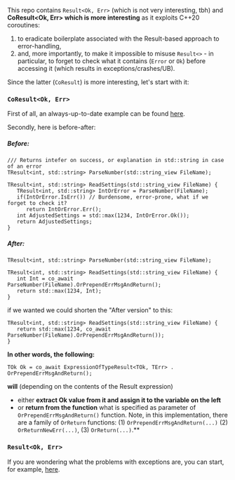 This repo contains `Result<Ok, Err>` (which is not very interesting, tbh) and **CoResult<Ok, Err> which
is more interesting** as it exploits C++20 coroutines:
1. to eradicate boilerplate associated with the Result-based approach to error-handling,
2. and, more importantly, to make it impossible to misuse `Result<>` - in particular, to forget to
   check what it contains (`Error` or `Ok`) before accessing it (which results in exceptions/crashes/UB).

Since the latter (`CoResult`) is more interesting, let's start with it:

### `CoResult<Ok, Err>`

First of all, an always-up-to-date example can be found
[here](https://github.com/DimanNe/result/blob/master/examples/main.cpp).

Secondly, here is before-after:
##### Before:
```
/// Returns intefer on success, or explanation in std::string in case of an error
TResult<int, std::string> ParseNumber(std::string_view FileName);

TResult<int, std::string> ReadSettings(std::string_view FileName) {
   TResult<int, std::string> IntOrError = ParseNumber(FileName);
   if(IntOrError.IsErr()) // Burdensome, error-prone, what if we forget to check it?
      return IntOrError.Err();
   int AdjustedSettings = std::max(1234, IntOrError.Ok());
   return AdjustedSettings;
}
```

##### After:
```
TResult<int, std::string> ParseNumber(std::string_view FileName);

TResult<int, std::string> ReadSettings(std::string_view FileName) {
   int Int = co_await ParseNumber(FileName).OrPrependErrMsgAndReturn();
   return std::max(1234, Int);
}
```

if we wanted we could shorten the "After version" to this:
```
TResult<int, std::string> ReadSettings(std::string_view FileName) {
   return std::max(1234, co_await ParseNumber(FileName).OrPrependErrMsgAndReturn());
}
```


**In other words, the following:**
```
TOk Ok = co_await ExpressionOfTypeResult<TOk, TErr> . OrPrependErrMsgAndReturn();
```
**will** (depending on the contents of the Result expression)
* either **extract Ok value from it and assign it to the variable on the left**
* or **return from the function** what is specified as parameter of `OrPrependErrMsgAndReturn()` function.
  Note, in this implementation, there are a family of `OrReturn` functions: (1) `OrPrependErrMsgAndReturn(...)`
  (2) `OrReturnNewErr(...)`, (3) `OrReturn(...)`.**



### `Result<Ok, Err>`

If you are wondering what the problems with exceptions are, you can start, for example,
[here](https://www.reddit.com/r/cpp/comments/cliw5j/should_not_exceptions_be_finally_deprecated/).

